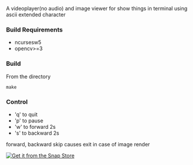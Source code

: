 A videoplayer(no audio) and image viewer for show things in terminal using ascii extended character

### Build Requirements
* ncursesw5
* opencv>=3

### Build
From the directory 

```
make
```

### Control

* 'q' to quit
* 'p' to pause
* 'w' to forward 2s
* 's' to backward 2s

forward, backward skip causes exit in case of image render

[![Get it from the Snap Store](https://snapcraft.io/static/images/badges/en/snap-store-black.svg)](https://snapcraft.io/ascii-videoplayer)

